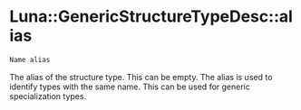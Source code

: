 # Luna::GenericStructureTypeDesc::alias

```c++
Name alias
```

The alias of the structure type. This can be empty. The alias is used to identify types with the same name. This can be used for generic specialization types. 

